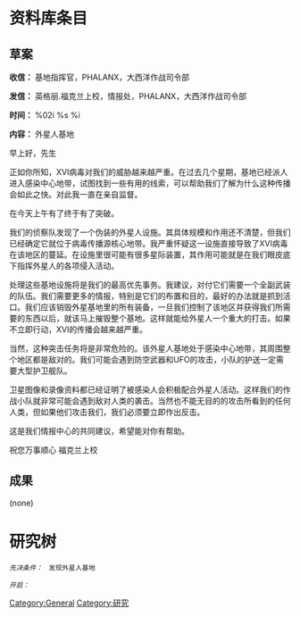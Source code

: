 # 资料库条目

## 草案

**收信：** 基地指挥官，PHALANX，大西洋作战司令部

**发信：** 英格丽.福克兰上校，情报处，PHALANX，大西洋作战司令部

**时间：** %02i %s %i

**内容：** 外星人基地

早上好，先生

正如你所知，XVI病毒对我们的威胁越来越严重。在过去几个星期，基地已经派人进入感染中心地带，试图找到一些有用的线索，可以帮助我们了解为什么这种传播会如此之快。对此我一直在亲自监督。

在今天上午有了终于有了突破。

我们的侦察队发现了一个伪装的外星人设施。其具体规模和作用还不清楚，但我们已经确定它就位于病毒传播源核心地带。我严重怀疑这一设施直接导致了XVI病毒在该地区的蔓延。在设施里很可能有很多星际装置，其作用可能就是在我们眼皮底下指挥外星人的各项侵入活动。

处理这些基地设施将是我们的最高优先事务。我建议，对付它们需要一个全副武装的队伍。我们需要更多的情报，特别是它们的布置和目的，最好的办法就是抓到活口。我们应该销毁外星基地里的所有装备，一旦我们控制了该地区并获得我们所需要的东西以后，就该马上摧毁整个基地。这样就能给外星人一个重大的打击。如果不立即行动，XVI的传播会越来越严重。

当然，这种突击任务将是非常危险的。该外星人基地处于感染中心地带，其周围整个地区都是敌对的。我们可能会遇到防空武器和UFO的攻击，小队的护送一定需要大型护卫舰队。

卫星图像和录像资料都已经证明了被感染人会积极配合外星人活动。这样我们的作战小队就非常可能会遇到敌对人类的袭击。当然也不能无目的的攻击所看到的任何人类，但如果他们攻击我们，我们必须要立即作出反击。

这是我们情报中心的共同建议，希望能对你有帮助。

祝您万事顺心 福克兰上校

## 成果

(none)

# 研究树

*`先决条件：`*
` 发现外星人基地`

*`开启：`*

[Category:General](Category:General "wikilink")
[Category:研究](Category:研究 "wikilink")